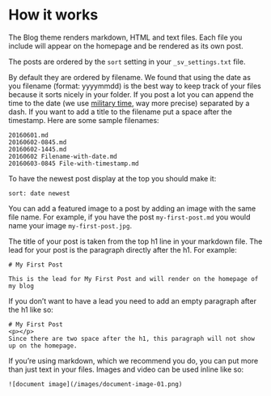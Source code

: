 # How it works

<p></p>

The Blog theme renders markdown, HTML and text files. Each  file you include will appear on the homepage and be rendered as its own post.

The posts are ordered by the `sort`  setting in your `_sv_settings.txt` file. 

By default they are ordered by filename. We found that using the date as you filename (format: yyyymmdd) is the best way to keep track of your files because it sorts nicely in your folder. If you post a lot you can append the time to the date (we use [military time](https://en.wikipedia.org/wiki/24-hour_clock), way more precise) separated by a dash. If you want to add a title to the filename put a space after the timestamp. Here are some sample filenames:
```
20160601.md
20160602-0845.md
20160602-1445.md
20160602 Filename-with-date.md
20160603-0845 File-with-timestamp.md
```

To have the newest post display at the top you should make it:

```
sort: date newest
```

You can add a featured image to a post by adding an image with the same file name. For example, if you have the post `my-first-post.md` you would name your image `my-first-post.jpg`.

The title of your post is taken from the top h1 line in your markdown file. The lead for your post is the paragraph directly after the h1. For example:

```
# My First Post

This is the lead for My First Post and will render on the homepage of my blog
```

If you don’t want to have a lead you need to add an empty paragraph after the h1 like so:

```
# My First Post
<p></p>
Since there are two space after the h1, this paragraph will not show up on the homepage.
```

If you’re using markdown, which we recommend you do, you can put more than just text in your files. Images and video can be used inline like so:
```
![document image](/images/document-image-01.png)
```